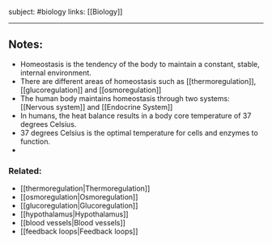 subject: #biology
links: [[Biology]]

---
## Notes: 
- Homeostasis is the tendency of the body to maintain a constant, stable, internal environment. 
- There are different areas of homeostasis such as [[thermoregulation]], [[glucoregulation]] and [[osmoregulation]]
- The human body maintains homeostasis through two systems: [[Nervous system]] and [[Endocrine System]]
- In humans, the heat balance results in a body core temperature of 37 degrees Celsius.
- 37 degrees Celsius is the optimal temperature for cells and enzymes to function.
- 


### Related:
- [[thermoregulation|Thermoregulation]]
- [[osmoregulation|Osmoregulation]]
- [[glucoregulation|Glucoregulation]]
- [[hypothalamus|Hypothalamus]]
- [[blood vessels|Blood vessels]]
- [[feedback loops|Feedback loops]]